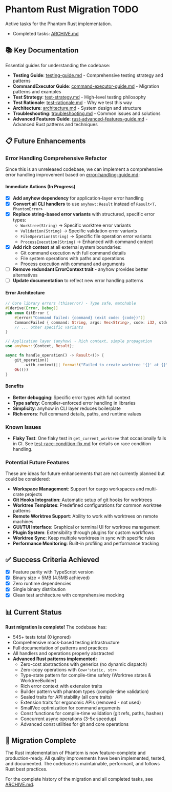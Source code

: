 # Phantom Rust Migration TODO

Active tasks for the Phantom Rust implementation.

- Completed tasks: [ARCHIVE.md](./ARCHIVE.md)

## 📚 Key Documentation

Essential guides for understanding the codebase:

- **Testing Guide**: [testing-guide.md](./rust/docs/testing-guide.md) - Comprehensive testing strategy and patterns
- **CommandExecutor Guide**: [command-executor-guide.md](./rust/docs/command-executor-guide.md) - Migration patterns and examples
- **Test Strategy**: [test-strategy.md](./rust/docs/test-strategy.md) - High-level testing philosophy
- **Test Rationale**: [test-rationale.md](./rust/docs/test-rationale.md) - Why we test this way
- **Architecture**: [architecture.md](./rust/docs/architecture.md) - System design and structure
- **Troubleshooting**: [troubleshooting.md](./rust/docs/troubleshooting.md) - Common issues and solutions
- **Advanced Features Guide**: [rust-advanced-features-guide.md](./rust/docs/rust-advanced-features-guide.md) - Advanced Rust patterns and techniques

## 📋 Future Enhancements

### Error Handling Comprehensive Refactor

Since this is an unreleased codebase, we can implement a comprehensive error handling improvement based on [error-handling-guide.md](./rust/docs/error-handling-guide.md):

#### Immediate Actions (In Progress)

- [x] **Add anyhow dependency** for application-layer error handling
- [x] **Convert all CLI handlers** to use `anyhow::Result` instead of `Result<T, PhantomError>`
- [x] **Replace string-based error variants** with structured, specific error types:
  - `Worktree(String)` → Specific worktree error variants
  - `Validation(String)` → Specific validation error variants  
  - `FileOperation(String)` → Specific file operation error variants
  - `ProcessExecution(String)` → Enhanced with command context
- [x] **Add rich context** at all external system boundaries:
  - Git command execution with full command details
  - File system operations with paths and operations
  - Process execution with command and arguments
- [ ] **Remove redundant ErrorContext trait** - anyhow provides better alternatives
- [ ] **Update documentation** to reflect new error handling patterns

#### Error Architecture

```rust
// Core library errors (thiserror) - Type safe, matchable
#[derive(Error, Debug)]
pub enum GitError {
    #[error("Command failed: {command} (exit code: {code})")]
    CommandFailed { command: String, args: Vec<String>, code: i32, stderr: String },
    // ... other specific variants
}

// Application layer (anyhow) - Rich context, simple propagation
use anyhow::{Context, Result};

async fn handle_operation() -> Result<()> {
    git_operation()
        .with_context(|| format!("Failed to create worktree '{}' at {}", name, path))?;
    Ok(())
}
```

#### Benefits
- **Better debugging**: Specific error types with full context
- **Type safety**: Compiler-enforced error handling in libraries
- **Simplicity**: anyhow in CLI layer reduces boilerplate
- **Rich errors**: Full command details, paths, and runtime values

### Known Issues

- **Flaky Test**: One flaky test in `get_current_worktree` that occasionally fails in CI. See [test-race-condition-fix.md](./rust/docs/test-race-condition-fix.md) for details on race condition handling.

### Potential Future Features

These are ideas for future enhancements that are not currently planned but could be considered:

- **Workspace Management**: Support for cargo workspaces and multi-crate projects
- **Git Hooks Integration**: Automatic setup of git hooks for worktrees
- **Worktree Templates**: Predefined configurations for common worktree patterns
- **Remote Worktree Support**: Ability to work with worktrees on remote machines
- **GUI/TUI Interface**: Graphical or terminal UI for worktree management
- **Plugin System**: Extensibility through plugins for custom workflows
- **Worktree Sync**: Keep multiple worktrees in sync with specific rules
- **Performance Monitoring**: Built-in profiling and performance tracking

## ✅ Success Criteria Achieved

- [x] Feature parity with TypeScript version
- [x] Binary size < 5MB (4.5MB achieved)
- [x] Zero runtime dependencies
- [x] Single binary distribution
- [x] Clean test architecture with comprehensive mocking

## 📊 Current Status

**Rust migration is complete!** The codebase has:
- 545+ tests total (0 ignored)
- Comprehensive mock-based testing infrastructure
- Full documentation of patterns and practices
- All handlers and operations properly abstracted
- **Advanced Rust patterns implemented:**
  - Zero-cost abstractions with generics (no dynamic dispatch)
  - Zero-copy operations with `Cow<'static, str>`
  - Type-state pattern for compile-time safety (Worktree states & WorktreeBuilder)
  - Rich error context with extension traits
  - Builder pattern with phantom types (compile-time validation)
  - Sealed traits for API stability (all core traits)
  - Extension traits for ergonomic APIs (removed - not used)
  - SmallVec optimization for command arguments
  - Const functions for compile-time validation (git refs, paths, hashes)
  - Concurrent async operations (3-5x speedup)
  - Advanced const utilities for git and core operations

## 🎯 Migration Complete

The Rust implementation of Phantom is now feature-complete and production-ready. All quality improvements have been implemented, tested, and documented. The codebase is maintainable, performant, and follows Rust best practices.

For the complete history of the migration and all completed tasks, see [ARCHIVE.md](./ARCHIVE.md).